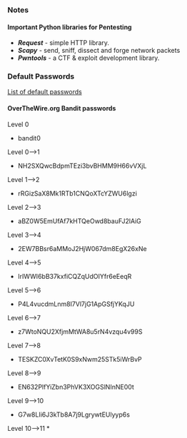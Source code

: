 ### Notes

#### Important Python libraries for Pentesting
* **_Request_** - simple HTTP library.
* **_Scapy_** - send, sniff, dissect and forge network packets
* **_Pwntools_** - a CTF & exploit development library.


### Default Passwords
[List of default passwords](https://github.com/danielmiessler/SecLists/blob/master/Passwords/Default-Credentials/default-passwords.csv)

#### OverTheWire.org Bandit passwords

Level 0
* bandit0

Level 0-->1
* NH2SXQwcBdpmTEzi3bvBHMM9H66vVXjL

Level 1-->2
* rRGizSaX8Mk1RTb1CNQoXTcYZWU6lgzi

Level 2-->3
* aBZ0W5EmUfAf7kHTQeOwd8bauFJ2lAiG

Level 3-->4
* 2EW7BBsr6aMMoJ2HjW067dm8EgX26xNe

Level 4-->5
* lrIWWI6bB37kxfiCQZqUdOIYfr6eEeqR

Level 5-->6
* P4L4vucdmLnm8I7Vl7jG1ApGSfjYKqJU

Level 6-->7
* z7WtoNQU2XfjmMtWA8u5rN4vzqu4v99S

Level 7-->8
* TESKZC0XvTetK0S9xNwm25STk5iWrBvP

Level 8-->9
* EN632PlfYiZbn3PhVK3XOGSlNInNE00t

Level 9-->10
* G7w8LIi6J3kTb8A7j9LgrywtEUlyyp6s

Level 10-->11
* 